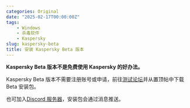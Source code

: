 ```yaml
---
categories: Original
date: "2025-02-17T00:00:00Z"
tags:
    - Windows
    - 杀毒软件
    - Kaspersky
slug: kaspersky-beta
title: 安装 Kaspersky Beta 版本
---
```


**Kaspersky Beta 版本不是免费使用 Kaspersky 的好办法。**

Kaspersky Beta 版本不需要注册账号或申请，前往[测试论坛](https://eap.kaspersky.com/category/12/news)并从置顶帖中下载 Beta 安装包。

也可加入[Discord 服务器](https://discord.gg/aWaQebWz3U)，安装包会通过消息推送。
